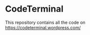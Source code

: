 CodeTerminal
============
This repository contains all the code on https://codeterminal.wordpress.com/
